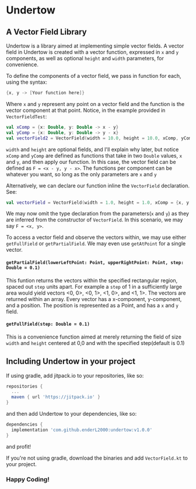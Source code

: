 # Undertow
## A Vector Field Library
Undertow is a library aimed at implementing simple vector fields. A vector field in Undertow is created with a vector function, expressed in `x` and `y` components, as well as optional `height` and `width` parameters, for convenience.

To define the components of a vector field, we pass in function for each, using the syntax:
```kotlin
{x, y -> [Your function here]}
```
Where `x` and  `y` represent any point on a vector field and the function is the vector component at that point. Notice, in the example provided in `VectorFieldTest`:
```kotlin
val xComp = {x: Double, y: Double -> x - y}
val yComp = {x: Double, y: Double -> y - x}
val vectorField2 = VectorField(width = 10.0, height = 10.0, xComp, yComp)
```

`width` and `height` are optional fields, and I'll explain why later, but notice `xComp` and `yComp` are defined as functions that take in two `Double` values, `x` and `y`, and then apply our function. In this case, the vector field can be defined as `F = <x - y, y - x>`. The functions per component can be whatever you want, so long as the only parameters are `x` and `y`

Alternatively, we can declare our function inline the `VectorField` declaration. See:
```kotlin
val vectorField = VectorField(width = 1.0, height = 1.0, xComp = {x, y -> x}, yComp = {x, y -> y})
```
We may now omit the type declaration from the parameters(`x` and `y`) as they are inferred from the constructor of `VectorField`. In this scenario, we may say `F = <x, y>`.

To access a vector field and observe the vectors within, we may use either `getFullField` or `getPartialField`. We may even use `getAtPoint` for a single vector.

#### `getPartialField(lowerLeftPoint: Point, upperRightPoint: Point, step: Double = 0.1)`
This funtion returns the vectors within the specified rectangular region, spaced out `step` units apart. For example a `step` of 1 in a sufficiently large area would yield vectors <0, 0>, <0, 1>, <1, 0>, and <1, 1>. The vectors are returned within an array. Every vector has a x-component, y-component, and a position. The position is represented as a Point, and has a `x` and `y` field.

#### `getFullField(step: Double = 0.1)`
This is a convenience function aimed at merely returning the field of size `width` and `height` centered at 0,0 and with the specified step(default is 0.1) 

## Including Undertow in your project
If using gradle, add jitpack.io to your repositories, like so:
```groovy
repositories {
  ...
  maven { url 'https://jitpack.io' }
}
```
and then add Undertow to your dependencies, like so:
```groovy
dependencies {
  implementation 'com.github.enderL2000:undertow:v1.0.0'
}
```
and profit!

If you're not using gradle, download the binaries and add `VectorField.kt` to your project.

### Happy Coding!
